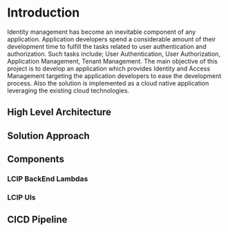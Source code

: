 # Introduction

Identity management has become an inevitable component of any application. Application
developers spend a considerable amount of their development time to fulfill the tasks related to
user authentication and authorization. Such tasks include; User Authentication, User
Authorization, Application Management, Tenant Management.
The main objective of this project is to develop an application which provides Identity and
Access Management targeting the application developers to ease the development process.
Also the solution is implemented as a cloud native application leveraging the existing cloud
technologies.

## High Level Architecture

## Solution Approach

## Components

### LCIP BackEnd Lambdas

### LCIP UIs

## CICD Pipeline
